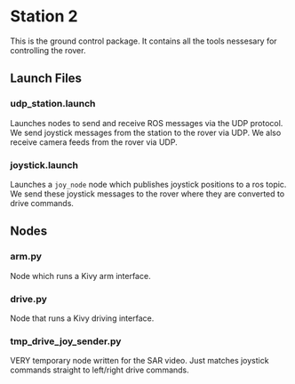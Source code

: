 # Station 2
This is the ground control package. It contains all the tools nessesary for
controlling the rover. 

## Launch Files

### udp_station.launch

Launches nodes to send and receive ROS messages via the UDP protocol.
We send joystick messages from the station to the rover via UDP.
We also receive camera feeds from the rover via UDP.

### joystick.launch

Launches a `joy_node` node which publishes joystick positions to a ros topic.
We send these joystick messages to the rover where they are converted to drive commands.

## Nodes

### arm.py

Node which runs a Kivy arm interface.

### drive.py

Node that runs a Kivy driving interface.

### tmp_drive_joy_sender.py

VERY temporary node written for the SAR video. Just matches joystick commands straight
to left/right drive commands.


